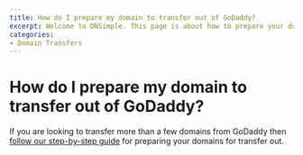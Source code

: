 ```yaml
---
title: How do I prepare my domain to transfer out of GoDaddy?
excerpt: Welcome to DNSimple. This page is about how to prepare your domain to transfer out of GoDaddy. Hosted DNS has never been this easy.
categories:
- Domain Transfers
---
```


# How do I prepare my domain to transfer out of GoDaddy?

If you are looking to transfer more than a few domains from GoDaddy then [follow our step-by-step guide](https://blog.dnsimple.com/2011/02/preparing-transfer-from-godaddy/) for preparing your domains for transfer out.
